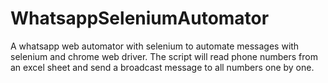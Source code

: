 # WhatsappSeleniumAutomator
A whatsapp web automator with selenium to automate messages with selenium and chrome web driver. The script will read phone numbers from an excel sheet and send a broadcast message to all numbers one by one.
